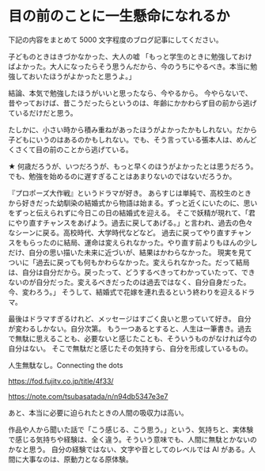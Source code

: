 # 目の前のことに一生懸命になれるか

下記の内容をまとめて 5000 文字程度のブログ記事にしてください。

子どものときはきづかなかった、大人の嘘
「もっと学生のときに勉強しておけばよかった。大人になったらそう思うんだから、今のうちにやるべき。本当に勉強しておいたほうがよかったと思うよ。」

結論、本気で勉強したほうがいいと思ったなら、今やるから。
今やらないで、昔やっておけば、昔こうだったらというのは、年齢にかかわらず目の前から逃げているだけだと思う。

たしかに、小さい時から積み重ねがあったほうがよかったかもしれない。だから子どもにいうのはあるのかもしれない。でも、そう言っている張本人は、めんどくさくて目の前のことから逃げている。

★ 何歳だろうが、いつだろうが、もっと早くのほうがよかったとは思うだろう。でも、勉強を始めるのに遅すぎることはあまりないのではないだろうか。

『プロポーズ大作戦』というドラマが好き。
あらすじは単純で、高校生のときから好きだった幼馴染の結婚式から物語は始まる。ずっと近くにいたのに、思いをずっと伝えられずに今日この日の結婚式を迎える。
そこで妖精が現れて、「君にやり直すチャンスをあげよう。過去に戻してあげる。」と言われ、過去の色々なシーンに戻る。高校時代、大学時代などなど。
過去に戻ってやり直すチャンスをもらったのに結局、運命は変えられなかった。やり直す前よりもほんの少しだけ、自分の思い描いた未来に近づいが、結果はかわらなかった。
現実を見てついに「過去に戻っても何もかわらなかった。変えられなかった。だって結局は、自分は自分だから。戻ったって、どうするべきってわかっていたって、できないのが自分だった。変えるべきだったのは過去ではなく、自分自身だった。今、変わろう。」
そうして、結婚式で花嫁を連れ去るという終わりを迎えるドラマ。

最後はドラマすぎるけれど、メッセージはすごく良いと思っていて好き。
自分が変わるしかない。自分次第。
もう一つあるとすると、人生は一筆書き。過去で無駄に思えることも、必要ないと感じたことも、そういうものがなければ今の自分はない。
そこで無駄だと感じたその気持すら、自分を形成しているもの。

人生無駄なし。Connecting the dots

https://fod.fujitv.co.jp/title/4f33/

https://note.com/tsubasatada/n/n94db5347e3e7

あと、本当に必要に迫られたときの人間の吸収力は高い。

作品や人から聞いた話で「こう感じる、こう思う。」という、気持ちと、実体験で感じる気持ちや経験は、全く違う。そういう意味でも、人間に無駄とかないのかなと思う。
自分の経験ではない、文字や音としてのレベルでは AI がある。人間に大事なのは、原動力となる原体験。
